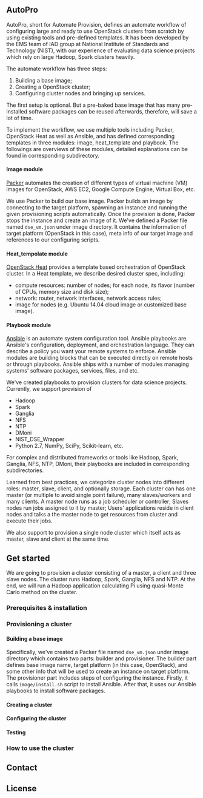 ## AutoPro

AutoPro, short for Automate Provision, defines an automate workflow of configuring large and ready to use OpenStack clusters from scratch by using existing tools and pre-defined templates. It has been developed by the EMS team of IAD group at National Institute of Standards and Technology (NIST), with our experience of evaluating data science projects which rely on large Hadoop, Spark clusters heavily.

The automate workflow has three steps:

1. Building a base image;
2. Creating a OpenStack cluster;
3. Configuring cluster nodes and bringing up services.

The first setup is optional. But a pre-baked base image that has many pre-installed software packages can be reused afterwards, therefore, will save a lot of time.

To implement the workflow, we use multiple tools including Packer, OpenStack Heat as well as Ansible, and has defined corresponding templates in three modules: image, heat_template and playbook. The followings are overviews of these modules, detailed explanations can be found in corresponding subdirectory.

#### Image module

[Packer](https://www.packer.io/) automates the creation of different types of virtual machine (VM) images for OpenStack, AWS EC2, Google Compute Engine, Virtual Box, etc.

We use Packer to build our base image. Packer builds an image by connecting to the target platform, spawning an instance and running the given provisioning scripts automatically. Once the provision is done, Packer stops the instance and create an image of it. We've defined a Packer file named `dse_vm.json` under image directory. It contains the information of target platform (OpenStack in this case), meta info of our target image and references to our configuring scripts.

#### Heat_tempolate module

[OpenStack Heat](https://wiki.openstack.org/wiki/Heat) provides a template based orchestration of OpenStack cluster. In a Heat template, we describe desired cluster spec, including:
* compute resources: number of nodes; for each node, its flavor (number of CPUs, memory size and disk size);
* network: router, network interfaces, network access rules;
* image for nodes (e.g. Ubuntu 14.04 cloud image or customized base image).

#### Playbook module

[Ansible](http://docs.ansible.com/ansible/index.html) is an automate system configuration tool. Ansible playbooks are Ansible's configuration, deployment, and orchestration language. They can describe a policy you want your remote systems to enforce. Ansible modules are building blocks that can be executed directly on remote hosts or through playbooks. Ansible ships with a number of modules managing systems' software packages, services, files, and etc.

We've created playbooks to provision clusters for data science projects. Currently, we support provision of

- Hadoop
- Spark
- Ganglia
- NFS
- NTP
- DMoni
- NIST_DSE_Wrapper
- Python 2.7, NumPy, SciPy, Scikit-learn, etc.

For complex and distributed frameworks or tools like Hadoop, Spark, Ganglia, NFS, NTP, DMoni, their playbooks are included in corresponding subdirectories.

Learned from best practices, we categorize cluster nodes into different roles: master, slave, client, and optionally storage. Each cluster can has one master (or multiple to avoid single point failure), many slaves/workers and many clients. A master node runs as a job scheduler or controller; Slaves nodes run jobs assigned to it by master; Users' applications reside in client nodes and talks a the master node to get resources from cluster and execute their jobs.

We also support to provision a single node cluster which itself acts as master, slave and client at the same time.

## Get started

We are going to provision a cluster consisting of a master, a client and three slave nodes. The cluster runs Hadoop, Spark, Ganglia, NFS and NTP. At the end, we will run a Hadoop application calculating Pi using quasi-Monte Carlo method on the cluster.

### Prerequisites & installation

### Provisioning a cluster

#### Building a base image

Specifically, we've created a Packer file named `dse_vm.json` under image directory which contains two parts: builder and provisioner. The builder part defines base image name, target platform (in this case, OpenStack), and some other info that will be used to create an instance on target platform. The provisioner part includes steps of configuring the instance. Firstly, it calls `image/install.sh` script to install Ansible. After that, it uses our Ansible playbooks to install software packages.

#### Creating a cluster

#### Configuring the cluster

#### Testing

### How to use the cluster

## Contact

## License
